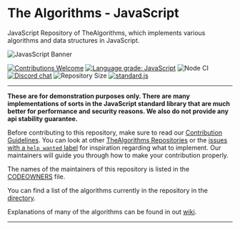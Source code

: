 # The Algorithms - JavaScript

JavaScript Repository of TheAlgorithms, which implements various algorithms and data structures in JavaScript.

![JavasScript Banner][banner]

[![Contributions Welcome][welcome]](CONTRIBUTING.md)
[![Language grade: JavaScript][grade]][lgtm]
![Node CI][node-ci]
[![Discord chat][chat]][discord-server]
![Repository Size][repo-size]
[![standard.js][standard-logo]][standard-js]

<hr>

**These are for demonstration purposes only. There are many implementations of sorts in the JavaScript standard library
that are much better for performance and security reasons. We also do not provide any api stability guarantee.**

Before contributing to this repository, make sure to read our [Contribution Guidelines](CONTRIBUTING.md). You can look
at other [TheAlgorithms Repositories][repositories] or the [issues with a
`help wanted` label][help-wanted] for inspiration regarding what to implement. Our maintainers will guide you through
how to make your contribution properly.

The names of the maintainers of this repository is listed in the [CODEOWNERS](.github/CODEOWNERS) file.

You can find a list of the algorithms currently in the repository in the [directory](DIRECTORY.md).

Explanations of many of the algorithms can be found in out [wiki][explanation].

<hr>

[banner]: https://user-images.githubusercontent.com/68542775/167072911-dc31eac8-6885-4a05-9c25-279ecce22a79.png

[welcome]: https://img.shields.io/static/v1.svg?label=Contributions&message=Welcome&color=0059b3&style=flat-square
[grade]: https://img.shields.io/lgtm/grade/javascript/g/TheAlgorithms/Javascript.svg?logo=lgtm&logoWidth=18&style=flat-square
[lgtm]: https://lgtm.com/projects/g/TheAlgorithms/Javascript/context:javascript
[node-ci]: https://github.com/TheAlgorithms/Javascript/workflows/Node%20CI/badge.svg
[chat]: https://img.shields.io/discord/808045925556682782.svg?logo=discord&colorB=7289DA&style=flat-square
[discord-server]: https://discord.gg/c7MnfGFGa6
[repo-size]: https://img.shields.io/github/repo-size/TheAlgorithms/Javascript.svg?label=Repo%20size&style=flat-square
[standard-logo]: https://img.shields.io/badge/code%20style-standardjs-%23f3df49
[standard-js]: https://standardjs.com/

[repositories]: https://github.com/orgs/TheAlgorithms/repositories
[help-wanted]: https://github.com/TheAlgorithms/JavaScript/issues?q=is%3Aopen+is%3Aissue+label%3A%22help+wanted%22
[explanation]: https://github.com/TheAlgorithms/JavaScript/wiki

